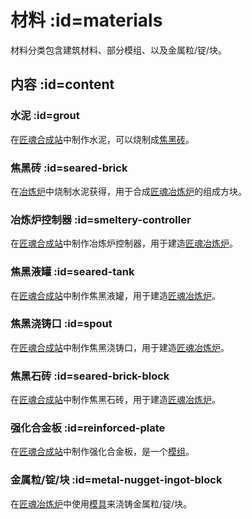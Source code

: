 # 材料 :id=materials

材料分类包含建筑材料、部分模组、以及金属粒/锭/块。

## 内容 :id=content

### 水泥 :id=grout

在[匠魂合成站](./Workstations#tinkers-workbench)中制作水泥，可以烧制成[焦黑砖](#seared-brick)。

### 焦黑砖 :id=seared-brick

在[冶炼炉](https://slimefun-wiki.guizhanss.cn/Smeltery)中烧制水泥获得，用于合成[匠魂冶炼炉](./Tinkers-Smeltery)的组成方块。

### 冶炼炉控制器 :id=smeltery-controller

在[匠魂合成站](./Workstations#tinkers-workbench)中制作冶炼炉控制器，用于建造[匠魂冶炼炉](./Tinkers-Smeltery)。

### 焦黑液罐 :id=seared-tank

在[匠魂合成站](./Workstations#tinkers-workbench)中制作焦黑液罐，用于建造[匠魂冶炼炉](./Tinkers-Smeltery)。

### 焦黑浇铸口 :id=spout

在[匠魂合成站](./Workstations#tinkers-workbench)中制作焦黑浇铸口，用于建造[匠魂冶炼炉](./Tinkers-Smeltery)。

### 焦黑石砖 :id=seared-brick-block

在[匠魂合成站](./Workstations#tinkers-workbench)中制作焦黑石砖，用于建造[匠魂冶炼炉](./Tinkers-Smeltery)。

### 强化合金板 :id=reinforced-plate

在[匠魂合成站](./Workstations#tinkers-workbench)中制作强化合金板，是一个[模组](./Modifications)。

### 金属粒/锭/块 :id=metal-nugget-ingot-block

在[匠魂冶炼炉](./Tinkers-Smeltery)中使用[模具](./Casts)来浇铸金属粒/锭/块。
